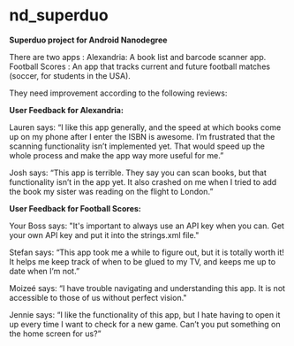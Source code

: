 # nd_superduo
<b>Superduo project for Android Nanodegree</b>

There are two apps : 
Alexandria: A book list and barcode scanner app.
Football Scores : An app that tracks current and future football matches (soccer, for students in the USA).

They need improvement according to the following reviews:

<b>User Feedback for Alexandria:</b>

Lauren says:
“I like this app generally, and the speed at which books come up on my phone after I enter the ISBN is awesome. I’m frustrated that the scanning functionality isn’t implemented yet. That would speed up the whole process and make the app way more useful for me.”

Josh says:
“This app is terrible. They say you can scan books, but that functionality isn’t in the app yet. It also crashed on me when I tried to add the book my sister was reading on the flight to London.”

<b>User Feedback for Football Scores:</b>

Your Boss says:
"It's important to always use an API key when you can. Get your own API key and put it into the strings.xml file."

Stefan says:
“This app took me a while to figure out, but it is totally worth it! It helps me keep track of when to be glued to my TV, and keeps me up to date when I’m not.”

Moizeé says:
“I have trouble navigating and understanding this app. It is not accessible to those of us without perfect vision."

Jennie says:
“I like the functionality of this app, but I hate having to open it up every time I want to check for a new game. Can’t you put something on the home screen for us?”
